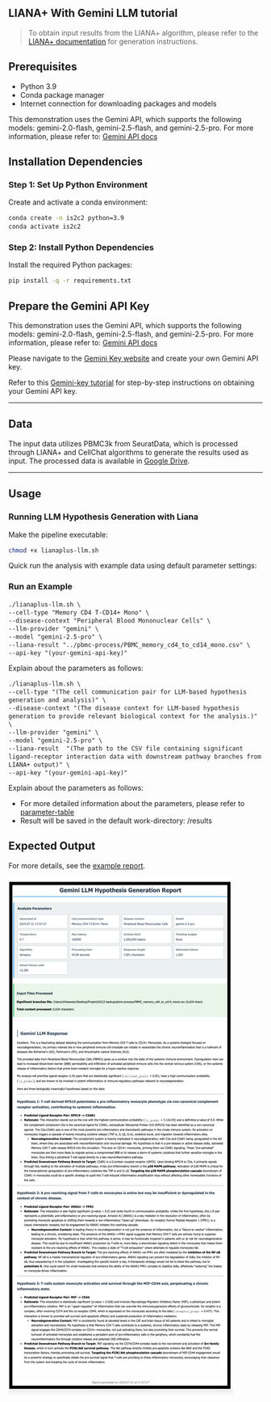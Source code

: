 ## LIANA+ With Gemini LLM tutorial
> To obtain input results from the LIANA+ algorithm, please refer to the [LIANA+ documentation](https://liana-py.readthedocs.io/en/latest/notebooks/basic_usage.html) for generation instructions.

## Prerequisites
- Python 3.9
- Conda package manager
- Internet connection for downloading packages and models


This demonstration uses the Gemini API, which supports the following models: gemini-2.0-flash, gemini-2.5-flash, and gemini-2.5-pro. For more information, please refer to: [Gemini API docs](https://ai.google.dev/gemini-api/docs?authuser=1)

## Installation Dependencies 
### Step 1: Set Up Python Environment
Create and activate a conda environment:

```bash
conda create -n is2c2 python=3.9
conda activate is2c2
```

### Step 2: Install Python Dependencies
Install the required Python packages:

```bash
pip install -q -r requirements.txt
```


## Prepare the Gemini API Key
This demonstration uses the Gemini API, which supports the following models: gemini-2.0-flash, gemini-2.5-flash, and gemini-2.5-pro. For more information, please refer to: [Gemini API docs](https://ai.google.dev/gemini-api/docs?authuser=1)

Please navigate to the [Gemini Key website](https://aistudio.google.com/apikey) and create your own Gemini API key.


Refer to this [Gemini-key tutorial](../get-gemini-key.md) for step-by-step instructions on obtaining your Gemini API key.

---

## Data
The input data utilizes PBMC3k from SeuratData, which is processed through LIANA+ and CellChat algorithms to generate the results used as input. The processed data is available in [Google Drive](https://drive.google.com/file/d/1ZifaMtldX4lvSkB1YrmA_P1V-YPVIAZM/view?usp=sharing).



---
## Usage

### Running LLM Hypothesis Generation with Liana

Make the pipeline executable:

```bash
chmod +x lianaplus-llm.sh
```
Quick run the analysis with example data using default parameter settings:
### Run an Example
```shell
./lianaplus-llm.sh \
--cell-type "Memory CD4 T-CD14+ Mono" \
--disease-context "Peripheral Blood Mononuclear Cells" \
--llm-provider "gemini" \
--model "gemini-2.5-pro" \
--liana-result "../pbmc-process/PBMC_memory_cd4_to_cd14_mono.csv" \
--api-key "(your-gemini-api-key)"
```

Explain about the parameters as follows: 

```shell
./lianaplus-llm.sh \
--cell-type "(The cell communication pair for LLM-based hypothesis generation and analysis)" \
--disease-context "(The disease context for LLM-based hypothesis generation to provide relevant biological context for the analysis.)" \
--llm-provider "gemini" \
--model "gemini-2.5-pro" \
--liana-result  "(The path to the CSV file containing significant ligand-receptor interaction data with downstream pathway branches from LIANA+ output)" \
--api-key "(your-gemini-api-key)"
```



Explain about the parameters as follows: 

* For more detailed information about the parameters, please refer to [parameter-table](../../parameters.md)
* Result will be saved in the default work-directory: /results


## Expected Output
For more details, see the [example report](https://mocha.houstonmethodist.org/iS2C2/gemini-lianaplus.html).

![example-output](../../screenshots/output/lianaplus/gemini/gemini-lianaplus.png)